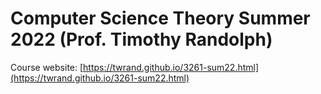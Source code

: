 # Computer Science Theory Summer 2022 (Prof. Timothy Randolph)

Course website: [https://twrand.github.io/3261-sum22.html](https://twrand.github.io/3261-sum22.html)
